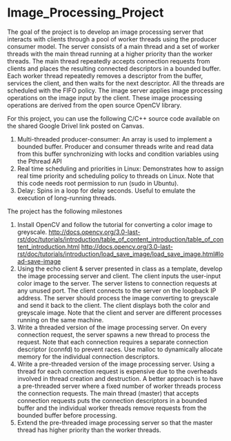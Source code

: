 # Image_Processing_Project

The goal of the project is to develop an image processing server that interacts with clients through a pool of worker threads using the producer consumer model. The server consists of a main thread and a set of worker threads with the main thread running at a higher priority than the worker threads. The main thread repeatedly accepts connection requests from clients and places the resulting connected descriptors in a bounded buffer. Each worker thread repeatedly removes a descriptor from the buffer, services the client, and then waits for the next descriptor. All the threads are scheduled with the FIFO policy. The image server applies image processing operations on the image input by the client. These image processing operations are derived from the open source OpenCV library.

For this project, you can use the following C/C++ source code available on the shared Google Drivel link posted on Canvas.
1. Multi-threaded producer-consumer: An array is used to implement a bounded buffer. Producer and consumer threads write and read data from this buffer synchronizing with locks and condition variables using the Pthread API
2. Real time scheduling and priorities in Linux: Demonstrates how to assign real time priority and scheduling policy to threads on Linux. Note that this code needs root permission to run (sudo in Ubuntu).
3. Delay: Spins in a loop for delay seconds. Useful to emulate the execution of long-running threads.

The project has the following milestones

1. Install OpenCV and follow the tutorial for converting a color image to greyscale. http://docs.opencv.org/3.0-last-rst/doc/tutorials/introduction/table_of_content_introduction/table_of_content_introduction.html http://docs.opencv.org/3.0-last-rst/doc/tutorials/introduction/load_save_image/load_save_image.html#load-save-image
2. Using the echo client & server presented in class as a template, develop the image processing server and client. The client inputs the user-input color image to the server. The server listens to connection requests at any unused port. The client connects to the server on the loopback IP address. The server should process the image converting to greyscale and send it back to the client. The client displays both the color and greyscale image. Note that the client and server are different processes running on the same machine.
3. Write a threaded version of the image processing server. On every connection request, the server spawns a new thread to process the request. Note that each connection requires a separate connection descriptor (connfd) to prevent races. Use malloc to dynamically allocate memory for the individual connection descriptors.
4. Write a pre-threaded version of the image processing server. Using a thread for each connection request is expensive due to the overheads involved in thread creation and destruction. A better approach is to have a pre-threaded server where a fixed number of worker threads process the connection requests. The main thread (master) that accepts connection requests puts the connection descriptors in a bounded buffer and the individual worker threads remove requests from the bounded buffer before processing.
5. Extend the pre-threaded image processing server so that the master thread has higher priority than the worker threads.
